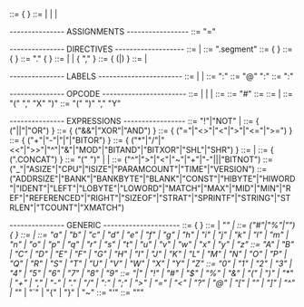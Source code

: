 <program> ::= { <statement> }
<statement> ::= <assignment> | <directive> | <label> | <opcode>

--------------- ASSIGNMENTS -----------------
<assignment> ::= <id> "=" <expression>

--------------- DIRECTIVES -------------------
<directive> ::= <dir-segment> | <dir-other>
<dir-segment> ::= ".segment" <dir-seg-name>
<dir-seg-name> ::= <double-quote> <up-case-letter> { <up-case-letter> } <double-quote>
<dir-other> ::= <dir-name> { <dir-arg> }
<dir-name> ::= "." <low-case-letter> { <low-case-letter> }
<dir-arg> ::= <dir-string-arg> | <id> | <dir-value> { "," <dir-arg> }
<dir-string-arg> ::= <double-quote> <letter> { (<letter>|<symbol>) } <double-quote>
<dir-value> ::= <single-quote> <letter> <single-quote> | <number>

--------------- LABELS -----------------------
<label> ::= <normal-label> | <local-label> | <unnamed-label>
<normal-label> ::= <id> ":"
<local-label> ::= "@" <id> ":"
<unnamed-label> ::= ":"

--------------- OPCODE -----------------------
<opcode> ::= <accumulator-mode> | <immediate-mode> | <direct-memory-mode> | <indirect-memory-mode>
<accumulator-mode> ::= <op-id>
<immediate-mode> ::= <op-id> "#" <expression>
<direct-memory-mode> ::= <op-id> <expression>
<indirect-memory-mode> ::= <indirect-x> | <indirect-y>
<indirect-x> ::= <op-id> "(" <number> "," "X" ")"
<indirect-y> ::= <op-id> "(" <number> ")" "," "Y"

--------------- EXPRESSIONS -----------------
<expression> ::= "!"|"NOT" <expression> | <bool-not-exp>
<bool-not-exp> ::= <bool-or-exp> { ("||"|"OR") <bool-or-exp> }
<bool-or-exp> ::= <bool-xor-and-exp> { ("&&"|"XOR"|"AND") <bool-xor-and-exp> }
<bool-xor-and-exp> ::= <relational-exp> { ("="|"<>"|"<"|">"|"<="|">=") <relational-exp> }
<relational-exp> ::= <binary-add-sub-exp> { ("+"|"-"|"|"|"BITOR") <binary-add-sub-exp> }
<binary-add-sub-exp> ::= <bitwise-mul-div-exp> { ("\*"|"/"|"<<"|">>"|"^"|"&"|"MOD"|"BITAND"|"BITXOR"|"SHL"|"SHR") <bitwise-mul-div-exp> }
<bitwise-mul-div-exp> ::= <unary-op> <bitwise-mul-div-exp> | <unary-exp>
<unary-exp> ::= <factor> { (".CONCAT") <factor> }
<factor> ::= "(" <expression> ")" | <id> | <number>
<unary-op> ::= ("^"|">"|"<"|"~"|"+"|"-"|<built-in-pseudo-variable>|<built-in-pseudo-function>|"BITNOT")
<built-in-pseudo-variable> ::= ("\_"|"ASIZE"|"CPU"|"ISIZE"|"PARAMCOUNT"|"TIME"|"VERSION")
<built-in-pseudo-function> ::= ("ADDRSIZE"|"BANK"|"BANKBYTE"|"BLANK"|"CONST"|"HIBYTE"|"HIWORD"|"IDENT"|"LEFT"|"LOBYTE"|"LOWORD"|"MATCH"|"MAX"|"MID"|"MIN"|"REF"|"REFERENCED"|"RIGHT"|"SIZEOF"|"STRAT"|"SPRINTF"|"STRING"|"STRLEN"|"TCOUNT"|"XMATCH")

--------------- GENERIC ---------------------
<id> ::= <letter> { <id-string> }
<id-string> ::= <letter> | "_" | <digit>
<number> ::= ("#"|"%"|"") <digit> { <digit> }
<letter> ::= <low-case-letter> | <up-case-letter>
<low-case-letter> ::= "a" | "b" | "c" | "d" | "e" | "f" | "g" | "h" | "i" | "j" | "k" | "l" | "m" | "n" | "o" | "p" | "q" | "r" | "s" | "t" | "u" | "v" | "w" | "x" | "y" | "z"
<up-case-letter> ::= "A" | "B" | "C" | "D" | "E" | "F" | "G" | "H" | "I" | "J" | "K" | "L" | "M" | "N" | "O" | "P" | "Q" | "R" | "S" | "T" | "U" | "V" | "W" | "X" | "Y" | "Z"
<digit> ::= "0" | "1" | "2" | "3" | "4" | "5" | "6" | "7" | "8" | "9"
<symbol> ::= "|" | "!" | "#" | "$" | "%" | "&" | "(" | ")" | "\*" | "+" | "," | "-" | "." | "/" | ":" | ";" | ">" | "=" | "<" | "?" | "@" | "[" | "\" | "]" | "^" | "_" | "`" | "{" | "}" | "~"
<single-quote> ::= "\'"
<double-quote> ::= "\""
